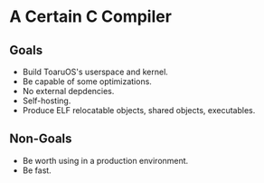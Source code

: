 # A Certain C Compiler

## Goals

- Build ToaruOS's userspace and kernel.
- Be capable of some optimizations.
- No external depdencies.
- Self-hosting.
- Produce ELF relocatable objects, shared objects, executables.

## Non-Goals

- Be worth using in a production environment.
- Be fast.
